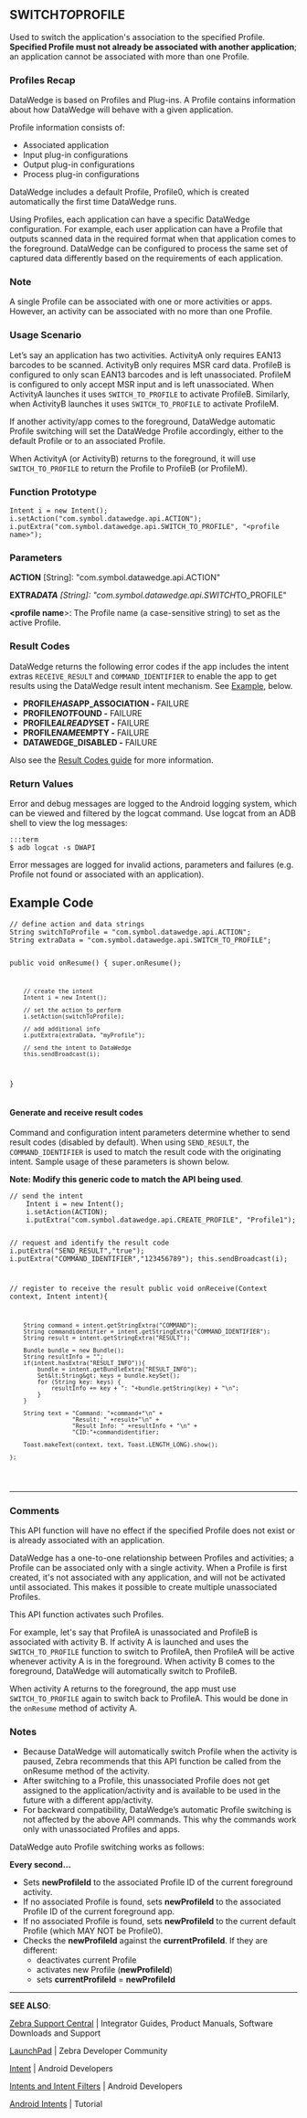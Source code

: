 <h2 id="switch_to_profile">SWITCH<em>TO</em>PROFILE</h2>
<p>Used to switch the application's association to the specified Profile. <strong>Specified Profile must not already be associated with another application</strong>; an application cannot be associated with more than one Profile. </p>
<h3 id="profilesrecap">Profiles Recap</h3>
<p>DataWedge is based on Profiles and Plug-ins. A Profile contains information about how DataWedge will behave with a given application.</p>
<p>Profile information consists of:</p>
<ul>
<li>Associated application</li>
<li>Input plug-in configurations</li>
<li>Output plug-in configurations</li>
<li>Process plug-in configurations</li>
</ul>
<p>DataWedge includes a default Profile, Profile0, which is created automatically the first time DataWedge runs.</p>
<p>Using Profiles, each application can have a specific DataWedge configuration. For example, each user application can have a Profile that outputs scanned data in the required format when that application comes to the foreground. DataWedge can be configured to process the same set of captured data differently based on the requirements of each application.</p>
<h3 id="note">Note</h3>
<p>A single Profile can be associated with one or more activities or apps. However, an activity can be associated with no more than one Profile. </p>
<h3 id="usagescenario">Usage Scenario</h3>
<p>Let’s say an application has two activities. ActivityA only requires EAN13 barcodes to be scanned. ActivityB only requires MSR card data. ProfileB is configured to only scan EAN13 barcodes and is left unassociated. ProfileM is configured to only accept MSR input and is left unassociated. When ActivityA launches it uses <code>SWITCH_TO_PROFILE</code> to activate ProfileB. Similarly, when ActivityB launches it uses <code>SWITCH_TO_PROFILE</code> to activate ProfileM.</p>
<p>If another activity/app comes to the foreground, DataWedge automatic Profile switching will set the DataWedge Profile accordingly, either to the default Profile or to an associated Profile.</p>
<p>When ActivityA (or ActivityB) returns to the foreground, it will use <code>SWITCH_TO_PROFILE</code> to return the Profile to ProfileB (or ProfileM).</p>
<h3 id="functionprototype">Function Prototype</h3>
<pre><code>Intent i = new Intent();
i.setAction("com.symbol.datawedge.api.ACTION");
i.putExtra("com.symbol.datawedge.api.SWITCH_TO_PROFILE", "&lt;profile name&gt;");
</code></pre>
<h3 id="parameters">Parameters</h3>
<p><strong>ACTION</strong> [String]: "com.symbol.datawedge.api.ACTION"</p>
<p><strong>EXTRA<em>DATA</strong> [String]: "com.symbol.datawedge.api.SWITCH</em>TO_PROFILE"</p>
<p><strong>&lt;profile name</strong>&gt;: The Profile name (a case-sensitive string) to set as the active Profile.</p>
<h3 id="resultcodes">Result Codes</h3>
<p>DataWedge returns the following error codes if the app includes the intent extras <code>RECEIVE_RESULT</code> and <code>COMMAND_IDENTIFIER</code> to enable the app to get results using the DataWedge result intent mechanism. See <a href="#example">Example</a>, below. </p>
<ul>
<li><strong>PROFILE<em>HAS</em>APP_ASSOCIATION -</strong> FAILURE</li>
<li><strong>PROFILE<em>NOT</em>FOUND -</strong> FAILURE </li>
<li><strong>PROFILE<em>ALREADY</em>SET -</strong> FAILURE</li>
<li><strong>PROFILE<em>NAME</em>EMPTY -</strong> FAILURE</li>
<li><strong>DATAWEDGE_DISABLED -</strong> FAILURE</li>
</ul>
<p>Also see the <a href="../resultinfo">Result Codes guide</a> for more information.  </p>
<h3 id="returnvalues">Return Values</h3>
<p>Error and debug messages are logged to the Android logging system, which can be viewed and filtered by the logcat command. Use logcat from an ADB shell to view the log messages:</p>
<pre><code>:::term
$ adb logcat -s DWAPI
</code></pre>
<p>Error messages are logged for invalid actions, parameters and failures (e.g. Profile not found or associated with an application).</p>
<h2 id="examplecode">Example Code</h2>
<pre><code>// define action and data strings
String switchToProfile = "com.symbol.datawedge.api.ACTION";
String extraData = "com.symbol.datawedge.api.SWITCH_TO_PROFILE";

public void onResume() {
        super.onResume();

        // create the intent
        Intent i = new Intent();

        // set the action to perform
        i.setAction(switchToProfile);

        // add additional info
        i.putExtra(extraData, "myProfile");

        // send the intent to DataWedge
        this.sendBroadcast(i);
}
</code></pre>
<h4 id="generateandreceiveresultcodes">Generate and receive result codes</h4>
<p>Command and configuration intent parameters determine whether to send result codes (disabled by default). When using <code>SEND_RESULT</code>, the <code>COMMAND_IDENTIFIER</code> is used to match the result code with the originating intent. Sample usage of these parameters is shown below. </p>
<p><strong>Note: Modify this generic code to match the API being used</strong>.  </p>
<pre><code>// send the intent
    Intent i = new Intent();
    i.setAction(ACTION);
    i.putExtra("com.symbol.datawedge.api.CREATE_PROFILE", "Profile1");

// request and identify the result code
    i.putExtra("SEND_RESULT","true");
    i.putExtra("COMMAND_IDENTIFIER","123456789");
    this.sendBroadcast(i);

// register to receive the result
    public void onReceive(Context context, Intent intent){

        String command = intent.getStringExtra("COMMAND");
        String commandidentifier = intent.getStringExtra("COMMAND_IDENTIFIER");
        String result = intent.getStringExtra("RESULT");

        Bundle bundle = new Bundle();
        String resultInfo = "";
        if(intent.hasExtra("RESULT_INFO")){
            bundle = intent.getBundleExtra("RESULT_INFO");
            Set&lt;String&gt; keys = bundle.keySet();
            for (String key: keys) {
                resultInfo += key + ": "+bundle.getString(key) + "\n";
            }
        }

        String text = "Command: "+command+"\n" +
                      "Result: " +result+"\n" +
                      "Result Info: " +resultInfo + "\n" +
                      "CID:"+commandidentifier;

        Toast.makeText(context, text, Toast.LENGTH_LONG).show();

    };
</code></pre>
<hr />
<h3 id="comments">Comments</h3>
<p>This API function will have no effect if the specified Profile does not exist or is already associated with an application.</p>
<p>DataWedge has a one-to-one relationship between Profiles and activities; a Profile can be associated only with a single activity. When a Profile is first created, it's not associated with any application, and will not be activated until associated. This makes it possible to create multiple unassociated Profiles.</p>
<p>This API function activates such Profiles.</p>
<p>For example, let's say that ProfileA is unassociated and ProfileB is associated with activity B. If activity A is launched and uses the <code>SWITCH_TO_PROFILE</code> function to switch to ProfileA, then ProfileA will be active whenever activity A is in the foreground. When activity B comes to the foreground, DataWedge will automatically switch to ProfileB. </p>
<p>When activity A returns to the foreground, the app must use <code>SWITCH_TO_PROFILE</code> again to switch back to ProfileA. This would be done in the <code>onResume</code> method of activity A.</p>
<h3 id="notes">Notes</h3>
<ul>
<li>Because DataWedge will automatically switch Profile when the activity is paused, Zebra recommends that this API function be called from the onResume method of the activity.</li>
<li>After switching to a Profile, this unassociated Profile does not get assigned to the application/activity and is available to be used in the future with a different app/activity.</li>
<li>For backward compatibility, DataWedge’s automatic Profile switching is not affected by the above API commands. This why the commands work only with unassociated Profiles and apps.</li>
</ul>
<p>DataWedge auto Profile switching works as follows: </p>
<p><strong>Every second…</strong></p>
<ul>
<li>Sets <strong>newProfileId</strong> to the associated Profile ID of the current foreground activity. </li>
<li>If no associated Profile is found, sets <strong>newProfileId</strong> to the associated Profile ID of the current foreground app. </li>
<li>If no associated Profile is found, sets <strong>newProfileId</strong> to the current default Profile (which  MAY NOT be Profile0). </li>
<li>Checks the <strong>newProfileId</strong> against the <strong>currentProfileId</strong>. If they are different: <ul>
<li>deactivates current Profile</li>
<li>activates new Profile (<strong>newProfileId</strong>)</li>
<li>sets <strong>currentProfileId</strong> = <strong>newProfileId</strong></li></ul></li>
</ul>
<hr />
<p><strong>SEE ALSO</strong>:</p>
<p><a href="https://www.zebra.com/us/en/support-downloads.html">Zebra Support Central</a> | Integrator Guides, Product Manuals, Software Downloads and Support</p>
<p><a href="https://developer.zebra.com/welcome">LaunchPad</a> | Zebra Developer Community</p>
<p><a href="https://developer.android.com/reference/android/content/Intent.html">Intent</a> | Android Developers</p>
<p><a href="http://developer.android.com/guide/components/intents-filters.html">Intents and Intent Filters</a> | Android Developers</p>
<p><a href="http://www.vogella.com/tutorials/AndroidIntent/article.html">Android Intents</a> | Tutorial</p>